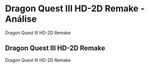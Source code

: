---
---

# Dragon Quest III HD-2D Remake - Análise

Dragon Quest III HD-2D Remake

## Dragon Quest III HD-2D Remake

Dragon Quest III HD-2D Remake

